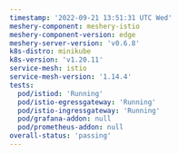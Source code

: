 ```yaml
---
timestamp: '2022-09-21 13:51:31 UTC Wed'
meshery-component: meshery-istio
meshery-component-version: edge
meshery-server-version: 'v0.6.8'
k8s-distro: minikube
k8s-version: 'v1.20.11'
service-mesh: istio
service-mesh-version: '1.14.4'
tests:
  pod/istiod: 'Running'
  pod/istio-egressgateway: 'Running'
  pod/istio-ingressgateway: 'Running'
  pod/grafana-addon: null
  pod/prometheus-addon: null
overall-status: 'passing'
---
```

